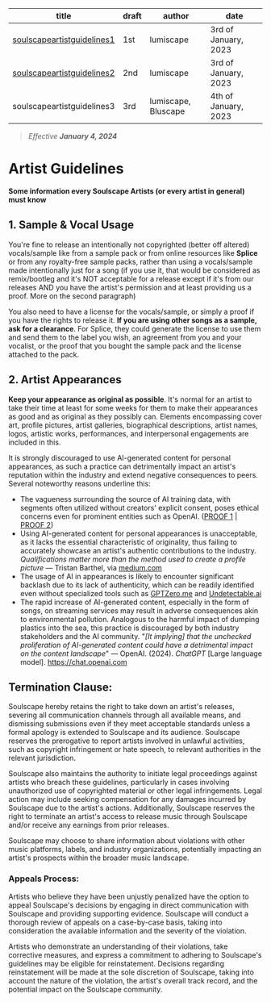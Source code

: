 | title                                | draft      | author              | date |
| ------------------------------------ | ---------- | ------------------- | ---- |
| [soulscapeartistguidelines1](/sag-d1.md)          | 1st        | lumiscape           | 3rd of January, 2023 |
| [soulscapeartistguidelines2](/sag-d2.md) | 2nd        | lumiscape           | 3rd of January, 2023 |
| soulscapeartistguidelines3 | 3rd        | lumiscape, Bluscape           | 4th of January, 2023 |

> *Effective **January 4, 2024***


# Artist Guidelines
**Some information every Soulscape Artists (or every artist in general) must know**

## 1. Sample & Vocal Usage
You're fine to release an intentionally not copyrighted (better off altered) vocals/sample like from a sample pack or from online resources like **Splice** or from any royalty-free sample packs, rather than using a vocals/sample made intentionally just for a song (if you use it, that would be considered as remix/bootleg and it's NOT acceptable for a release except if it's from our releases AND you have the artist's permission and at least providing us a proof. More on the second paragraph)

You also need to have a license for the vocals/sample, or simply a proof if you have the rights to release it. **If you are using other songs as a sample, ask for a clearance**. For Splice, they could generate the license to use them and send them to the label you wish, an agreement from you and your vocalist, or the proof that you bought the sample pack and the license attached to the pack.

## 2. Artist Appearances 
**Keep your appearance as original as possible**. It's normal for an artist to take their time at least for some weeks for them to make their appearances as good and as original as they possibly can. Elements encompassing cover art, profile pictures, artist galleries, biographical descriptions, artist names, logos, artistic works, performances, and interpersonal engagements are included in this. 

It is strongly discouraged to use AI-generated content for personal appearances, as such a practice can detrimentally impact an artist's reputation within the industry and extend negative consequences to peers. Several noteworthy reasons underline this:
- The vagueness surrounding the source of AI training data, with segments often utilized without creators' explicit consent, poses ethical concerns even for prominent entities such as OpenAI. ([PROOF 1](https://www.zdnet.com/article/openai-sued-for-stealing-data-from-the-public-to-train-chatgpt/) \| [PROOF 2](https://www.businessinsider.com/openai-chatgpt-generative-ai-stole-personal-data-lawsuit-children-medical-2023-6))
- Using AI-generated content for personal appearances is unacceptable, as it lacks the essential characteristic of originality, thus failing to accurately showcase an artist's authentic contributions to the industry. *Qualifications matter more than the method used to create a profile picture* — Tristan Barthel, via [medium.com](https://medium.com/@fareedkhandev/ai-profile-pictures-the-secret-to-nailing-your-job-hunt-13fd92949c16)
- The usage of AI in appearances is likely to encounter significant backlash due to its lack of authenticity, which can be readily identified even without specialized tools such as  [GPTZero.me](https://gptzero.me) and [Undetectable.ai](https://undetectable.ai?_by=lumiscape)
- The rapid increase of AI-generated content, especially in the form of songs, on streaming services may result in adverse consequences akin to environmental pollution. Analogous to the harmful impact of dumping plastics into the sea, this practice is discouraged by both industry stakeholders and the AI community. "_[It implying] that the unchecked proliferation of AI-generated content could have a detrimental impact on the content landscape_" — OpenAI. (2024). _ChatGPT_ [Large language model]. https://chat.openai.com

## Termination Clause:

Soulscape hereby retains the right to take down an artist's releases, severing all communication channels through all available means, and dismissing submissions even if they meet acceptable standards unless a formal apology is extended to Soulscape and its audience. Soulscape reserves the prerogative to report artists involved in unlawful activities, such as copyright infringement or hate speech, to relevant authorities in the relevant jurisdiction.

Soulscape also maintains the authority to initiate legal proceedings against artists who breach these guidelines, particularly in cases involving unauthorized use of copyrighted material or other legal infringements. Legal action may include seeking compensation for any damages incurred by Soulscape due to the artist's actions. Additionally, Soulscape reserves the right to terminate an artist's access to release music through Soulscape and/or receive any earnings from prior releases.

Soulscape may choose to share information about violations with other music platforms, labels, and industry organizations, potentially impacting an artist's prospects within the broader music landscape.

### Appeals Process:

Artists who believe they have been unjustly penalized have the option to appeal Soulscape's decisions by engaging in direct communication with Soulscape and providing supporting evidence. Soulscape will conduct a thorough review of appeals on a case-by-case basis, taking into consideration the available information and the severity of the violation.

Artists who demonstrate an understanding of their violations, take corrective measures, and express a commitment to adhering to Soulscape's guidelines may be eligible for reinstatement. Decisions regarding reinstatement will be made at the sole discretion of Soulscape, taking into account the nature of the violation, the artist's overall track record, and the potential impact on the Soulscape community.
